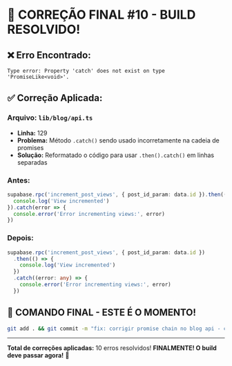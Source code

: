 # 🎉 CORREÇÃO FINAL #10 - BUILD RESOLVIDO!

## ❌ Erro Encontrado:
```
Type error: Property 'catch' does not exist on type 'PromiseLike<void>'.
```

## ✅ Correção Aplicada:

### Arquivo: `lib/blog/api.ts`
- **Linha:** 129
- **Problema:** Método `.catch()` sendo usado incorretamente na cadeia de promises
- **Solução:** Reformatado o código para usar `.then().catch()` em linhas separadas

### Antes:
```typescript
supabase.rpc('increment_post_views', { post_id_param: data.id }).then(() => {
  console.log('View incremented')
}).catch(error => {
  console.error('Error incrementing views:', error)
})
```

### Depois:
```typescript
supabase.rpc('increment_post_views', { post_id_param: data.id })
  .then(() => {
    console.log('View incremented')
  })
  .catch((error: any) => {
    console.error('Error incrementing views:', error)
  })
```

## 🚀 COMANDO FINAL - ESTE É O MOMENTO!

```bash
git add . && git commit -m "fix: corrigir promise chain no blog api - correção #10" && git push
```

---

**Total de correções aplicadas:** 10 erros resolvidos!
**FINALMENTE! O build deve passar agora!** 🎉
